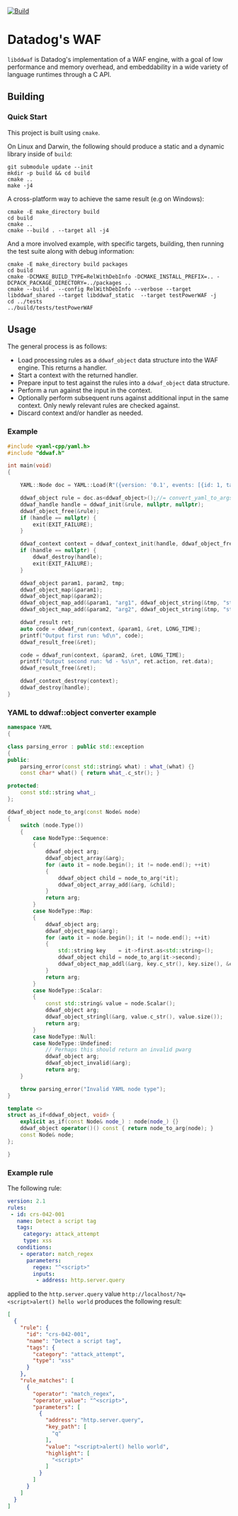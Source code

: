 [![Build](https://github.com/DataDog/libddwaf/actions/workflows/build.yml/badge.svg)](https://github.com/DataDog/libddwaf/actions/workflows/build.yml)

# Datadog's WAF

``libddwaf`` is Datadog's implementation of a WAF engine, with a goal of low performance and memory overhead, and embeddability in a wide variety of language runtimes through a C API.

## Building

### Quick Start

This project is built using `cmake`.

On Linux and Darwin, the following should produce a static and a dynamic library inside of `build`:

```
git submodule update --init
mkdir -p build && cd build
cmake ..
make -j4
```

A cross-platform way to achieve the same result (e.g on Windows):

```
cmake -E make_directory build
cd build
cmake ..
cmake --build . --target all -j4
```

And a more involved example, with specific targets, building, then running the test suite along with debug information:

```
cmake -E make_directory build packages
cd build
cmake -DCMAKE_BUILD_TYPE=RelWithDebInfo -DCMAKE_INSTALL_PREFIX=.. -DCPACK_PACKAGE_DIRECTORY=../packages ..
cmake --build . --config RelWithDebInfo --verbose --target libddwaf_shared --target libddwaf_static  --target testPowerWAF -j
cd ../tests
../build/tests/testPowerWAF
```

## Usage

The general process is as follows:

- Load processing rules as a `ddwaf_object` data structure into the WAF engine. This returns a handler.
- Start a context with the returned handler.
- Prepare input to test against the rules into a `ddwaf_object` data structure.
- Perform a run against the input in the context.
- Optionally perform subsequent runs against additional input in the same context. Only newly relevant rules are checked against.
- Discard context and/or handler as needed.

### Example

```c
#include <yaml-cpp/yaml.h>
#include "ddwaf.h"

int main(void)
{

    YAML::Node doc = YAML::Load(R"({version: '0.1', events: [{id: 1, tags: {type: flow1}, conditions: [{operation: match_regex, parameters: {inputs: [arg1], regex: .*}},{operation: match_regex, parameters: {inputs: [arg2], regex: .*}}], action: record}]})");

    ddwaf_object rule = doc.as<ddwaf_object>();//= convert_yaml_to_args(doc);
    ddwaf_handle handle = ddwaf_init(&rule, nullptr, nullptr);
    ddwaf_object_free(&rule);
    if (handle == nullptr) {
        exit(EXIT_FAILURE);
    }

    ddwaf_context context = ddwaf_context_init(handle, ddwaf_object_free);
    if (handle == nullptr) {
        ddwaf_destroy(handle);
        exit(EXIT_FAILURE);
    }

    ddwaf_object param1, param2, tmp;
    ddwaf_object_map(&param1);
    ddwaf_object_map(&param2);
    ddwaf_object_map_add(&param1, "arg1", ddwaf_object_string(&tmp, "string 1"));
    ddwaf_object_map_add(&param2, "arg2", ddwaf_object_string(&tmp, "string 2"));

    ddwaf_result ret;
    auto code = ddwaf_run(context, &param1, &ret, LONG_TIME);
    printf("Output first run: %d\n", code);
    ddwaf_result_free(&ret);

    code = ddwaf_run(context, &param2, &ret, LONG_TIME);
    printf("Output second run: %d - %s\n", ret.action, ret.data);
    ddwaf_result_free(&ret);

    ddwaf_context_destroy(context);
    ddwaf_destroy(handle);
}
```

### YAML to ddwaf::object converter example

```cpp
namespace YAML
{

class parsing_error : public std::exception
{
public:
    parsing_error(const std::string& what) : what_(what) {}
    const char* what() { return what_.c_str(); }

protected:
    const std::string what_;
};

ddwaf_object node_to_arg(const Node& node)
{
    switch (node.Type())
    {
        case NodeType::Sequence:
        {
            ddwaf_object arg;
            ddwaf_object_array(&arg);
            for (auto it = node.begin(); it != node.end(); ++it)
            {
                ddwaf_object child = node_to_arg(*it);
                ddwaf_object_array_add(&arg, &child);
            }
            return arg;
        }
        case NodeType::Map:
        {
            ddwaf_object arg;
            ddwaf_object_map(&arg);
            for (auto it = node.begin(); it != node.end(); ++it)
            {
                std::string key    = it->first.as<std::string>();
                ddwaf_object child = node_to_arg(it->second);
                ddwaf_object_map_addl(&arg, key.c_str(), key.size(), &child);
            }
            return arg;
        }
        case NodeType::Scalar:
        {
            const std::string& value = node.Scalar();
            ddwaf_object arg;
            ddwaf_object_stringl(&arg, value.c_str(), value.size());
            return arg;
        }
        case NodeType::Null:
        case NodeType::Undefined:
            // Perhaps this should return an invalid pwarg
            ddwaf_object arg;
            ddwaf_object_invalid(&arg);
            return arg;
    }

    throw parsing_error("Invalid YAML node type");
}

template <>
struct as_if<ddwaf_object, void> {
    explicit as_if(const Node& node_) : node(node_) {}
    ddwaf_object operator()() const { return node_to_arg(node); }
    const Node& node;
};

}
```

### Example rule

The following rule:
```yaml
version: 2.1
rules:
 - id: crs-042-001
   name: Detect a script tag
   tags:
     category: attack_attempt
     type: xss
   conditions:
    - operator: match_regex
      parameters:
        regex: "^<script>"
        inputs:
         - address: http.server.query
```

applied to the `http.server.query` value `http://localhost/?q=<script>alert() hello world` produces the following result:
```json
[
  {
    "rule": {
      "id": "crs-042-001",
      "name": "Detect a script tag",
      "tags": {
        "category": "attack_attempt",
        "type": "xss"
      }
    },
    "rule_matches": [
      {
        "operator": "match_regex",
        "operator_value": "^<script>",
        "parameters": [
          {
            "address": "http.server.query",
            "key_path": [
              "q"
            ],
            "value": "<script>alert() hello world",
            "highlight": [
              "<script>"
            ]
          }
        ]
      }
    ]
  }
]
```
